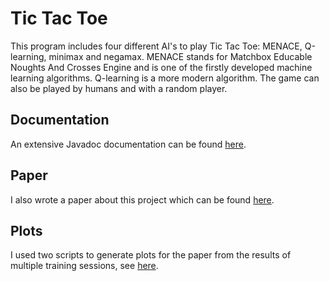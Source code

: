 # Tic Tac Toe
This program includes four different AI's to play Tic Tac Toe: MENACE, Q-learning, minimax and negamax. MENACE stands for Matchbox Educable Noughts And Crosses Engine and is one of the firstly developed machine learning algorithms. Q-learning is a more modern algorithm. The game can also be played by humans and with a random player.

## Documentation
An extensive Javadoc documentation can be found [here](https://borroot.github.io/noughts-and-crosses/). 

## Paper
I also wrote a paper about this project which can be found [here](misc/paper/Menace_and_Q-learning.pdf).

## Plots
I used two scripts to generate plots for the paper from the results of multiple training sessions, see [here](misc/plots/).

